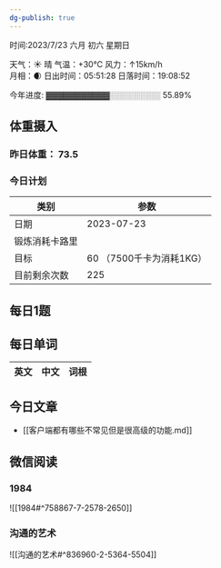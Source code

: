 ```yaml
---
dg-publish: true
---
```



时间:2023/7/23 六月 初六 星期日

天气：☀️   晴 气温：+30°C 风力：↑15km/h  
月相：🌒 日出时间：05:51:28 日落时间：19:08:52

今年进度: ▓▓▓▓▓▓▓▓▓▓▓░░░░░░░░░ 55.89%

## 体重摄入

### 昨日体重： 73.5
### 今日计划

| 类别           | 参数                    |
| -------------- | ----------------------- |
| 日期           | 2023-07-23               |
| 锻炼消耗卡路里 | |
| 目标           | 60      （7500千卡为消耗1KG）                |
| 目前剩余次数               |        225                  |



## 每日1题


## 每日单词

| 英文       | 中文       |词根|
| ---------- | ---------- | ---|


## 今日文章

- [[客户端都有哪些不常见但是很高级的功能.md]]

## 微信阅读

<!-- start of weread -->

### 1984
![[1984#^758867-7-2578-2650]]

### 沟通的艺术
![[沟通的艺术#^836960-2-5364-5504]]

<!-- end of weread -->
